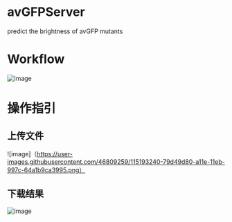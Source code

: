 # avGFPServer
predict the brightness of avGFP mutants

# Workflow
![image](https://user-images.githubusercontent.com/46809259/115359054-ddc79680-a1f0-11eb-884e-4d9e5fe1cf3c.png)

# 操作指引

## 上传文件

![image]（https://user-images.githubusercontent.com/46809259/115193240-79d49d80-a11e-11eb-997c-64a1b9ca3995.png）

## 下载结果
![image](https://user-images.githubusercontent.com/46809259/115193254-7d682480-a11e-11eb-92e1-6505467444b0.png)
